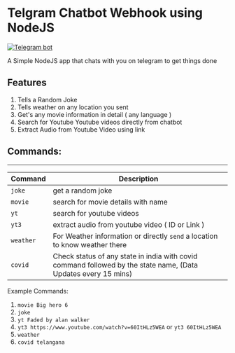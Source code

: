 # Telgram Chatbot Webhook using NodeJS

[![Telegram bot](https://img.shields.io/badge/try-telegram%20bot-blue)](https://t.me/edithminibot)

A Simple NodeJS app that chats with you on telegram to get things done

## Features

1. Tells a Random Joke
2. Tells weather on any location you sent
3. Get's any movie information in detail ( any language )
4. Search for Youtube Youtube videos directly from chatbot
5. Extract Audio from Youtube Video using link

## Commands:
----------

| Command  | Description  |  
|---|---|
| `joke`  |   get a random joke  |  
|  `movie`   | search for movie details with name   | 
|  `yt`      | search for youtube videos  |
|`yt3`     | extract audio from youtube video ( ID or Link ) |
|`weather` | For Weather information or directly `send` a location to know weather there |
|`covid` | Check status of any state in india with covid command followed by the state name, (Data Updates every 15 mins) |

Example Commands:
1. `movie Big hero 6`
2. `joke`
3. `yt Faded by alan walker`
4. `yt3 https://www.youtube.com/watch?v=60ItHLz5WEA`
or `yt3 60ItHLz5WEA`
5. `weather`
6. `covid telangana`